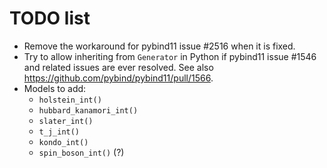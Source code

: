 TODO list
=========

* Remove the workaround for pybind11 issue #2516 when it is fixed.
* Try to allow inheriting from `Generator` in Python if pybind11 issue #1546 and
  related issues are ever resolved.
  See also https://github.com/pybind/pybind11/pull/1566.
* Models to add:
  - ``holstein_int()``
  - ``hubbard_kanamori_int()``
  - ``slater_int()``
  - ``t_j_int()``
  - ``kondo_int()``
  - ``spin_boson_int()`` (?)
